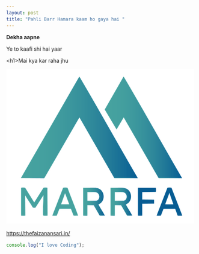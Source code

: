 ```yaml
---
layout: post
title: "Pahli Barr Hamara kaam ho gaya hai "
---
```


**D﻿ekha aapne** 

Y﻿e to kaafi shi hai yaar

<﻿h1>Mai kya kar raha jhu</h1>

![Ye logo hai](/assets/uploads/logo.png "Its a logo")

<https://thefaizanansari.in/>



```javascript
console.log("I love Coding");
```